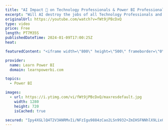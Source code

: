 ```yaml
---
title: "AI Impact 🤖 on Technology Professionals & Power BI Professionals 📊"
excerpt: "Will AI destroy the jobs of all Technology Professionals and Power BI Professionals? The truth will surprise you 😲. Watch our full video, and to start your journey, click to get our Power BI Training 👉 https://www.LearnPowerBI.com/training  ==Topics Covered== 00:00 AI Impact on Technology Professionals"
originalUrl: https://youtube.com/watch?v=fWt9jPBcDxQ
type: video
price: Free
length: PT7M35S
publishedDateTime: 2024-01-09T17:00:25Z
heat: 

featuredContent: "<iframe width=\"800\" height=\"500\" frameborder=\"0\" src=\"https://www.youtube.com/embed/fWt9jPBcDxQ\" allow=\"accelerometer; autoplay; encrypted-media; gyroscope; picture-in-picture\" allowfullscreen></iframe>"

provider:
  name: Learn Power BI
  domain: learnpowerbi.com

topics:
  - Power BI

images:
  - url: https://i.ytimg.com/vi/fWt9jPBcDxQ/maxresdefault.jpg
    width: 1280
    height: 720
    isCached: true

secured: "Ipy4XGLlQ4T2V3ANRMvIi/NFzIgu9884zCao2LSn9932+ZmIHSFNNhlX9LixG4DOK5eA9RVONkXJ3vcKmroLLe8Ub6TqwMOLYb2Ip8E6KYyVuNzYJS1LZKC7dRoBEkKVNwKf7c4mJawaddYTG/3/eQjc9WrM+vCo+65IYR+F+JKxF85rCDudnhBkTD+fSFMJnqxWfb0mZVhTFYL+QEEyhjfHE3sJ92tsduYOzFWv05QSrP3Bvgxseuh8j9+K8rCG3Xb0UEdHt/ryPKa5tcWdTWyx4TqPRJru/7uzc7kfsr9p4bMYpfJNq/80jxvu3nqCipaveUOgCK/l6TAiy0ouYUNCnRvFH8m4Z5hxjgAjizCAF45OcH6F6gxYRW06Gsl/dAXBwqGuSLkK7yVv7BRKjWKskBwvF8XuVOoF7++pNDk=;TnUk0W47Cu6VWwhJhs4q2Q=="
---
```


